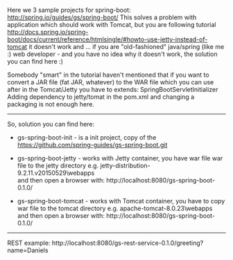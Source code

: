 Here we 3 sample projects for spring-boot: http://spring.io/guides/gs/spring-boot/
This solves a problem with application which should work with Tomcat, but you are following tutorial 
http://docs.spring.io/spring-boot/docs/current/reference/htmlsingle/#howto-use-jetty-instead-of-tomcat
it doesn't work and ... if you are "old-fashioned" java/spring (like me :) web developer - and you have no idea why it doesn't work, the solution you can find here :)

Somebody "smart" in the tutorial haven't mentioned that if you want to convert a JAR file (fat JAR, whatever) to the WAR file which you can use after in the Tomcat/Jetty
 you have to extends: SpringBootServletInitializer
Adding dependency to jetty/tomat in the pom.xml and changing a packaging is not enough here.

---------------------------------------------------------------
So, solution you can find here:

* gs-spring-boot-init - is a init project, copy of the https://github.com/spring-guides/gs-spring-boot.git

* gs-spring-boot-jetty - works with Jetty container, you have war file war file to the jetty directory e.g. jetty-distribution-9.2.11.v20150529\webapps\
and then open a browser with: http://localhost:8080/gs-spring-boot-0.1.0/

* gs-spring-boot-tomcat - works with Tomcat container, you have to copy war file to the tomcat directory e.g.  apache-tomcat-8.0.23\webapps\
and then open a browser with: http://localhost:8080/gs-spring-boot-0.1.0/



----------------------------------------------------------------
REST example:
http://localhost:8080/gs-rest-service-0.1.0/greeting?name=Daniels